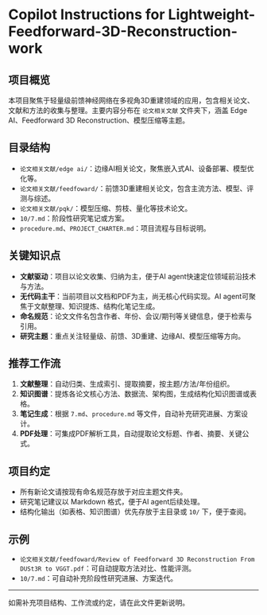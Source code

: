 # Copilot Instructions for Lightweight-Feedforward-3D-Reconstruction-work

## 项目概览
本项目聚焦于轻量级前馈神经网络在多视角3D重建领域的应用，包含相关论文、文献和方法的收集与整理。主要内容分布在 `论文相关文献` 文件夹下，涵盖 Edge AI、Feedforward 3D Reconstruction、模型压缩等主题。

## 目录结构
- `论文相关文献/edge ai/`：边缘AI相关论文，聚焦嵌入式AI、设备部署、模型优化等。
- `论文相关文献/feedfoward/`：前馈3D重建相关论文，包含主流方法、模型、评测与综述。
- `论文相关文献/pqk/`：模型压缩、剪枝、量化等技术论文。
- `10/7.md`：阶段性研究笔记或方案。
- `procedure.md`、`PROJECT_CHARTER.md`：项目流程与目标说明。

## 关键知识点
- **文献驱动**：项目以论文收集、归纳为主，便于AI agent快速定位领域前沿技术与方法。
- **无代码主干**：当前项目以文档和PDF为主，尚无核心代码实现。AI agent可聚焦于文献整理、知识提炼、结构化笔记生成。
- **命名规范**：论文文件名包含作者、年份、会议/期刊等关键信息，便于检索与引用。
- **研究主题**：重点关注轻量级、前馈、3D重建、边缘AI、模型压缩等方向。

## 推荐工作流
1. **文献整理**：自动归类、生成索引、提取摘要，按主题/方法/年份组织。
2. **知识图谱**：提炼各论文核心方法、数据流、架构图，生成结构化知识图谱或表格。
3. **笔记生成**：根据 `7.md`、`procedure.md` 等文件，自动补充研究进展、方案设计。
4. **PDF处理**：可集成PDF解析工具，自动提取论文标题、作者、摘要、关键公式。

## 项目约定
- 所有新论文请按现有命名规范存放于对应主题文件夹。
- 研究笔记建议以 Markdown 格式，便于AI agent后续处理。
- 结构化输出（如表格、知识图谱）优先存放于主目录或 `10/` 下，便于查阅。

## 示例
- `论文相关文献/feedfoward/Review of Feedforward 3D Reconstruction From DUSt3R to VGGT.pdf`：可自动提取方法对比、性能评测。
- `10/7.md`：可自动补充阶段性研究进展、方案迭代。

---
如需补充项目结构、工作流或约定，请在此文件更新说明。
